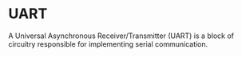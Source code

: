 # UART
A Universal Asynchronous Receiver/Transmitter (UART) is a block of circuitry responsible for implementing serial communication. 
